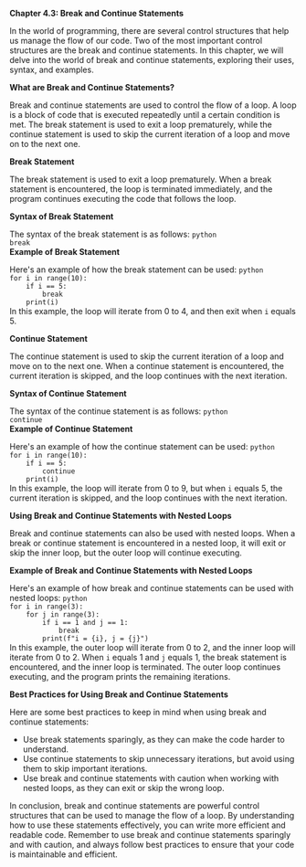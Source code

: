 <p><strong>Chapter 4.3: Break and Continue Statements</strong></p>

<p>In the world of programming, there are several control structures that help us manage the flow of our code. Two of the most important control structures are the break and continue statements. In this chapter, we will delve into the world of break and continue statements, exploring their uses, syntax, and examples.</p>

<p><strong>What are Break and Continue Statements?</strong></p>

<p>Break and continue statements are used to control the flow of a loop. A loop is a block of code that is executed repeatedly until a certain condition is met. The break statement is used to exit a loop prematurely, while the continue statement is used to skip the current iteration of a loop and move on to the next one.</p>

<p><strong>Break Statement</strong></p>

<p>The break statement is used to exit a loop prematurely. When a break statement is encountered, the loop is terminated immediately, and the program continues executing the code that follows the loop.</p>

<p><strong>Syntax of Break Statement</strong></p>

<p>The syntax of the break statement is as follows:
<code>python
break
</code>
<strong>Example of Break Statement</strong></p>

<p>Here's an example of how the break statement can be used:
<code>python
for i in range(10):
    if i == 5:
        break
    print(i)
</code>
In this example, the loop will iterate from 0 to 4, and then exit when <code>i</code> equals 5.</p>

<p><strong>Continue Statement</strong></p>

<p>The continue statement is used to skip the current iteration of a loop and move on to the next one. When a continue statement is encountered, the current iteration is skipped, and the loop continues with the next iteration.</p>

<p><strong>Syntax of Continue Statement</strong></p>

<p>The syntax of the continue statement is as follows:
<code>python
continue
</code>
<strong>Example of Continue Statement</strong></p>

<p>Here's an example of how the continue statement can be used:
<code>python
for i in range(10):
    if i == 5:
        continue
    print(i)
</code>
In this example, the loop will iterate from 0 to 9, but when <code>i</code> equals 5, the current iteration is skipped, and the loop continues with the next iteration.</p>

<p><strong>Using Break and Continue Statements with Nested Loops</strong></p>

<p>Break and continue statements can also be used with nested loops. When a break or continue statement is encountered in a nested loop, it will exit or skip the inner loop, but the outer loop will continue executing.</p>

<p><strong>Example of Break and Continue Statements with Nested Loops</strong></p>

<p>Here's an example of how break and continue statements can be used with nested loops:
<code>python
for i in range(3):
    for j in range(3):
        if i == 1 and j == 1:
            break
        print(f"i = {i}, j = {j}")
</code>
In this example, the outer loop will iterate from 0 to 2, and the inner loop will iterate from 0 to 2. When <code>i</code> equals 1 and <code>j</code> equals 1, the break statement is encountered, and the inner loop is terminated. The outer loop continues executing, and the program prints the remaining iterations.</p>

<p><strong>Best Practices for Using Break and Continue Statements</strong></p>

<p>Here are some best practices to keep in mind when using break and continue statements:</p>

<ul>
<li>Use break statements sparingly, as they can make the code harder to understand.</li>
<li>Use continue statements to skip unnecessary iterations, but avoid using them to skip important iterations.</li>
<li>Use break and continue statements with caution when working with nested loops, as they can exit or skip the wrong loop.</li>
</ul>

<p>In conclusion, break and continue statements are powerful control structures that can be used to manage the flow of a loop. By understanding how to use these statements effectively, you can write more efficient and readable code. Remember to use break and continue statements sparingly and with caution, and always follow best practices to ensure that your code is maintainable and efficient.</p>
